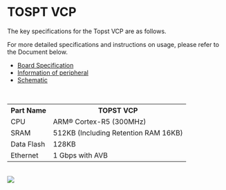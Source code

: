 # TOSPT VCP  


The key specifications for the Topst VCP are as follows.

For more detailed specifications and instructions on usage, please refer to the Document below.  
- [Board Specification](https://flab-dev.net/tech/docs?TOPST-VCP&Hardware&Overview&1.%20specification)
- [Information of peripheral](https://flab-dev.net/tech/docs?TOPST-VCP&Hardware&Periperals&1.%20Power%20in%20Connector)
- [Schematic](https://drive.google.com/file/d/1JVAUYN4zxuKCY-mxab5mSaby5Lm5hw-c/view?usp=sharing)

<br/>

<table>
  <tr>
    <th>
      Part Name
    </th>
    <th>
      TOPST VCP
    </th>
  </tr>
  <tr>
    <td>
      CPU
    </td>
    <td>
      ARM® Cortex-R5 (300MHz)
    </td>
  </tr>
  <tr>
    <td>
      SRAM
    </td>
    <td>
      512KB (Including Retention RAM 16KB)
    </td>
  </tr>
  <tr>
    <td>
      Data Flash
    </td>
    <td>
      128KB
    </td>
  </tr>
  <tr>
    <td>
      Ethernet
    </td>
    <td>
      1 Gbps with AVB
    </td>
  </tr>
</table>  

<br/>

<img src="https://github.com/topst-development/Documentation/assets/161264431/6b89732a-a09b-4c59-bb0e-32b4195b8af0">
